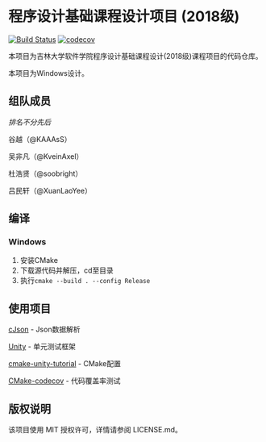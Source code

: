 # 程序设计基础课程设计项目 (2018级)

[![Build Status](https://travis-ci.com/kaaass/FreshmenPracticumC.svg?token=7d6V7UKwzfD6augATNKx&branch=master)](https://travis-ci.com/kaaass/FreshmenPracticumC)
[![codecov](https://codecov.io/gh/kaaass/FreshmenPracticumC/branch/master/graph/badge.svg?token=oyO5jgZi6v)](https://codecov.io/gh/kaaass/FreshmenPracticumC)

本项目为吉林大学软件学院程序设计基础课程设计(2018级)课程项目的代码仓库。

本项目为Windows设计。

## 组队成员

*排名不分先后*

谷越（@KAAAsS）

吴非凡（@KveinAxel）

杜浩贤（@soobright）

吕民轩（@XuanLaoYee）

## 编译

### Windows

1. 安装CMake
2. 下载源代码并解压，cd至目录
3. 执行```cmake --build . --config Release```

## 使用项目

[cJson](https://github.com/DaveGamble/cJSON) - Json数据解析

[Unity](https://github.com/ThrowTheSwitch/Unity) - 单元测试框架

[cmake-unity-tutorial](https://github.com/rpoisel/cmake-unity-tutorial) - CMake配置

[CMake-codecov](https://github.com/RWTH-HPC/CMake-codecov) - 代码覆盖率测试

## 版权说明

该项目使用 MIT 授权许可，详情请参阅 LICENSE.md。
